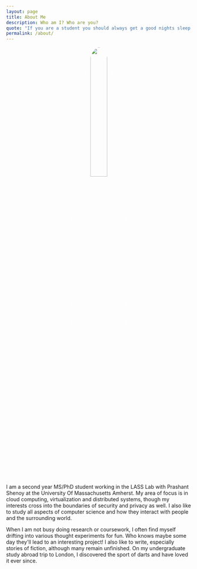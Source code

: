 ```yaml
---
layout: page
title: About Me
description: Who am I? Who are you?
quote: "If you are a student you should always get a good nights sleep unless you have come to the good part of your book, and then you should stay up all night and let your schoolwork fall by the wayside, a phrase which means 'flunk'. -- Lemony Snicket"
permalink: /about/
---
```


<center><img src = "{{ site.url }}/images/{{ site.owner.avatar }}" style = "border: 1px #fff solid; border-radius: 100%; width: 30%;"></center>


I am a second year MS/PhD student working in the LASS Lab with Prashant Shenoy at the University Of Massachusetts Amherst. My area of focus is in cloud computing, virtualization and distributed systems, though my interests cross into the boundaries of security and privacy as well. I also like to study all aspects of computer science and how they interact with people and the surrounding world.

When I am not busy doing research or coursework, I often find myself drifting into various thought experiments for fun. Who knows maybe some day they'll lead to an interesting project! I also like to write, especially stories of fiction, although many remain unfinished. On my undergraduate study abroad trip to London, I discovered the sport of darts and have loved it ever since.


